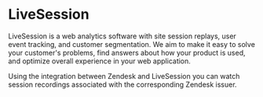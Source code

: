 # LiveSession

LiveSession is a web analytics software with site session replays, user event tracking, and customer segmentation. We aim to make it easy to solve your customer's problems, find answers about how your product is used, and optimize overall experience in your web application.

Using the integration between Zendesk and LiveSession you can watch session recordings associated with the corresponding Zendesk issuer.
